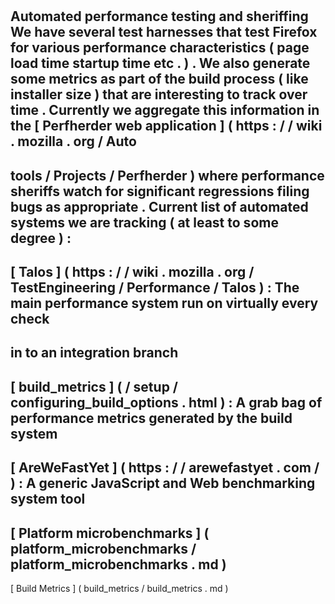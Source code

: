 #
Automated
performance
testing
and
sheriffing
We
have
several
test
harnesses
that
test
Firefox
for
various
performance
characteristics
(
page
load
time
startup
time
etc
.
)
.
We
also
generate
some
metrics
as
part
of
the
build
process
(
like
installer
size
)
that
are
interesting
to
track
over
time
.
Currently
we
aggregate
this
information
in
the
[
Perfherder
web
application
]
(
https
:
/
/
wiki
.
mozilla
.
org
/
Auto
-
tools
/
Projects
/
Perfherder
)
where
performance
sheriffs
watch
for
significant
regressions
filing
bugs
as
appropriate
.
Current
list
of
automated
systems
we
are
tracking
(
at
least
to
some
degree
)
:
-
[
Talos
]
(
https
:
/
/
wiki
.
mozilla
.
org
/
TestEngineering
/
Performance
/
Talos
)
:
The
main
performance
system
run
on
virtually
every
check
-
in
to
an
integration
branch
-
[
build_metrics
]
(
/
setup
/
configuring_build_options
.
html
)
:
A
grab
bag
of
performance
metrics
generated
by
the
build
system
-
[
AreWeFastYet
]
(
https
:
/
/
arewefastyet
.
com
/
)
:
A
generic
JavaScript
and
Web
benchmarking
system
tool
-
[
Platform
microbenchmarks
]
(
platform_microbenchmarks
/
platform_microbenchmarks
.
md
)
-
[
Build
Metrics
]
(
build_metrics
/
build_metrics
.
md
)
